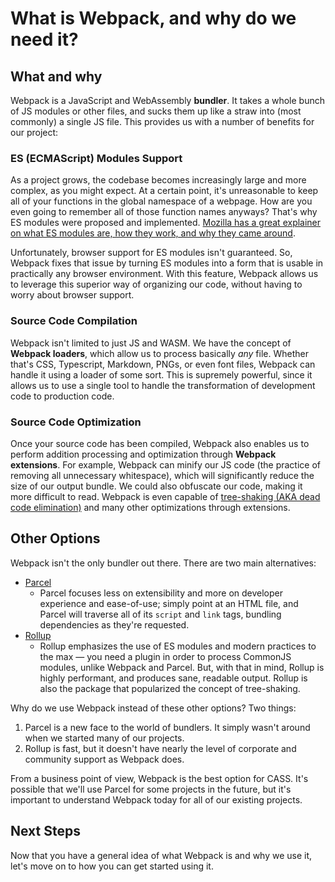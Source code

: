 # What is Webpack, and why do we need it?

## What and why

Webpack is a JavaScript and WebAssembly **bundler**. It takes a whole bunch of JS modules or other files, and sucks them up like a straw into (most commonly) a single JS file. This provides us with a number of benefits for our project:

### ES (ECMAScript) Modules Support

As a project grows, the codebase becomes increasingly large and more complex, as you might expect. At a certain point, it's unreasonable to keep all of your functions in the global namespace of a webpage. How are you even going to remember all of those function names anyways? That's why ES modules were proposed and implemented. [Mozilla has a great explainer on what ES modules are, how they work, and why they came around](https://hacks.mozilla.org/2018/03/es-modules-a-cartoon-deep-dive/).

Unfortunately, browser support for ES modules isn't guaranteed. So, Webpack fixes that issue by turning ES modules into a form that is usable in practically any browser environment. With this feature, Webpack allows us to leverage this superior way of organizing our code, without having to worry about browser support.

### Source Code Compilation

Webpack isn't limited to just JS and WASM. We have the concept of **Webpack loaders**, which allow us to process basically _any_ file. Whether that's CSS, Typescript, Markdown, PNGs, or even font files, Webpack can handle it using a loader of some sort. This is supremely powerful, since it allows us to use a single tool to handle the transformation of development code to production code.

### Source Code Optimization

Once your source code has been compiled, Webpack also enables us to perform addition processing and optimization through **Webpack extensions**. For example, Webpack can minify our JS code (the practice of removing all unnecessary whitespace), which will significantly reduce the size of our output bundle. We could also obfuscate our code, making it more difficult to read. Webpack is even capable of [tree-shaking (AKA dead code elimination)](https://en.wikipedia.org/wiki/Dead_code_elimination) and many other optimizations through extensions.

## Other Options

Webpack isn't the only bundler out there. There are two main alternatives:

- [Parcel](https://parceljs.org)
  - Parcel focuses less on extensibility and more on developer experience and ease-of-use; simply point at an HTML file, and Parcel will traverse all of its `script` and `link` tags, bundling dependencies as they're requested.
- [Rollup](https://rollupjs.org/guide/en)
  - Rollup emphasizes the use of ES modules and modern practices to the max — you need a plugin in order to process CommonJS modules, unlike Webpack and Parcel. But, with that in mind, Rollup is highly performant, and produces sane, readable output. Rollup is also the package that popularized the concept of tree-shaking.

Why do we use Webpack instead of these other options? Two things:

1. Parcel is a new face to the world of bundlers. It simply wasn't around when we started many of our projects.
2. Rollup is fast, but it doesn't have nearly the level of corporate and community support as Webpack does.

From a business point of view, Webpack is the best option for CASS. It's possible that we'll use Parcel for some projects in the future, but it's important to understand Webpack today for all of our existing projects.

## Next Steps

Now that you have a general idea of what Webpack is and why we use it, let's move on to how you can get started using it.
